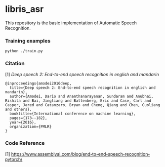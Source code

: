 # libris_asr

This repository is the basic implementation of Automatic Speech Recognition.

### Training examples

```
python ./train.py
```
### Citation

[1] _Deep speech 2: End-to-end speech recognition in english and mandarin_
```
@inproceedings{amodei2016deep,
  title={Deep speech 2: End-to-end speech recognition in english and mandarin},
  author={Amodei, Dario and Ananthanarayanan, Sundaram and Anubhai, Rishita and Bai, Jingliang and Battenberg, Eric and Case, Carl and Casper, Jared and Catanzaro, Bryan and Cheng, Qiang and Chen, Guoliang and others},
  booktitle={International conference on machine learning},
  pages={173--182},
  year={2016},
  organization={PMLR}
}
```

### Code Reference

[1] https://www.assemblyai.com/blog/end-to-end-speech-recognition-pytorch/
